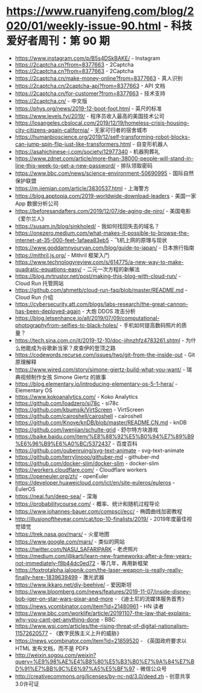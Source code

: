 # https://www.ruanyifeng.com/blog/2020/01/weekly-issue-90.html - 科技爱好者周刊：第 90 期

- https://www.instagram.com/p/B5s4DSkBAKE/ - Instagram
- https://2captcha.cn?from=8377663 - 2Captcha
- https://2captcha.cn?from=8377663 - 2Captcha
- https://2captcha.cn/make-money-online?from=8377663 - 真人识别
- https://2captcha.cn/2captcha-api?from=8377663 - API 文档
- https://2captcha.cn/for-customer?from=8377663 - 技术支持
- https://2captcha.cn/ - 中文版
- https://phys.org/news/2019-12-boot-foot.html - 英尺的标准
- https://www.levels.fyi/2019/ - 程序员收入最高的美国技术公司
- https://losangeles.cbslocal.com/2019/12/19/homeless-crisis-housing-city-citizens-again-california/ - 无家可归者的宿舍城市
- https://humanbioscience.org/2019/12/self-transforming-robot-blocks-can-jump-spin-flip-just-like-transformers.html - 自变形机器人
- https://asahichinese-j.com/society/12977340 - 机器狗葬礼
- https://www.zdnet.com/article/more-than-38000-people-will-stand-in-line-this-week-to-get-a-new-password/ - 排队领取密码
- https://www.bbc.com/news/science-environment-50690995 - 国际自然保护联盟
- https://m.jiemian.com/article/3830537.html - 上海警方
- https://blog.apptopia.com/2019-worldwide-download-leaders - 美国一家 App 数据分析公司
- https://beforesandafters.com/2019/12/07/de-aging-de-niro/ - 美国电影《爱尔兰人》
- https://susam.in/blog/sinkholed/ - 我如何找回失去的域名？
- https://onezero.medium.com/what-makes-it-possible-to-browse-the-internet-at-35-000-feet-1afaea83eb5 - 飞机上网的原理与现状
- https://www.goddamnyouryan.com/blog/guide-to-japan/ - 日本旅行指南
- https://mithril.js.org/ - Mithril 框架入门
- https://www.technologyreview.com/s/614775/a-new-way-to-make-quadratic-equations-easy/ - 二元一次方程的新解法
- https://blog.mrtrustor.net/post/making-this-blog-with-cloud-run/ - Cloud Run 托管网站
- https://github.com/ahmetb/cloud-run-faq/blob/master/README.md - Cloud Run 介绍
- https://cybersecurity.att.com/blogs/labs-research/the-great-cannon-has-been-deployed-again - 大炮 DDOS 攻击分析
- https://blog.letsenhance.io/all/2019/07/09/computational-photographyfrom-selfies-to-black-holes/ - 手机如何提高数码照片的质量？
- https://tech.sina.com.cn/it/2019-12-10/doc-iihnzhfz4783261.shtml - 为什么他能成为谷歌新当家？皮查伊的登顶之路
- https://codewords.recurse.com/issues/two/git-from-the-inside-out - Git 原理解释
- https://www.wired.com/story/simone-giertz-build-what-you-want/ - 瑞典视频制作女孩 Simone Giertz 的故事
- https://blog.elementary.io/introducing-elementary-os-5-1-hera/ - Elementary OS
- https://www.kokoanalytics.com/ - Koko Analytics
- https://github.com/loadzero/si78c - si78c
- https://github.com/kbumsik/VirtScreen - VirtScreen
- https://github.com/cairoshell/cairoshell - cairoshell
- https://github.com/Knove/knDB/blob/master/README.CN.md - knDB
- https://github.com/jwenjian/schulte-grid - 舒尔特方块游戏
- https://baike.baidu.com/item/%E8%88%92%E5%B0%94%E7%89%B9%E6%96%B9%E6%A0%BC/5372437 - 百度百科
- https://github.com/oubenruing/svg-text-animate - svg-text-animate
- https://github.com/terrylinooo/githuber-md - githuber-md
- https://github.com/docker-slim/docker-slim - docker-slim
- https://workers.cloudflare.com/ - Cloudflare workers
- https://openeuler.org/zh/ - openEuler
- https://developer.huaweicloud.com/ict/en/site-euleros/euleros - EulerOS
- https://neal.fun/deep-sea/ - 深海
- https://probabilitycourse.com/ - 概率、统计和随机过程导论
- https://www.johannes-bauer.com/compsci/ecc/ - 椭圆曲线加密教程
- http://illusionoftheyear.com/cat/top-10-finalists/2019/ - 2019年度最佳视觉错觉
- https://trek.nasa.gov/mars/ - 火星地图
- https://www.google.com/mars/ - 类似的网站
- https://twitter.com/NASU_SAFARIPARK - 老虎照片
- https://medium.com/@karti/learn-new-frameworks-after-a-few-years-not-immediately-f8b44dc0ed72 - 等几年，再用新框架
- https://foxtrotalpha.jalopnik.com/the-laser-weapon-is-really-really-finally-here-1839639499 - 激光武器
- https://www.ikkaro.net/diy-beehive/ - 爱因斯坦
- https://www.bloomberg.com/news/features/2019-11-07/inside-disney-bob-iger-on-star-wars-pixar-and-more - 《迪士尼的流媒体服务首秀》
- https://news.ycombinator.com/item?id=21480961 - HN 读者
- https://www.bbc.com/worklife/article/20191107-the-law-that-explains-why-you-cant-get-anything-done - BBC
- https://www.wsj.com/articles/the-rising-threat-of-digital-nationalism-11572620577 - 《数字民族主义上升的威胁》
- https://news.ycombinator.com/item?id=21859520 - 《英国政府要求以 HTML 发布文档，而不是 PDF》
- http://weixin.sogou.com/weixin?query=%E9%98%AE%E4%B8%80%E5%B3%B0%E7%9A%84%E7%BD%91%E7%BB%9C%E6%97%A5%E5%BF%97 - 微信公众号
- http://creativecommons.org/licenses/by-nc-nd/3.0/deed.zh - 创意共享3.0许可证